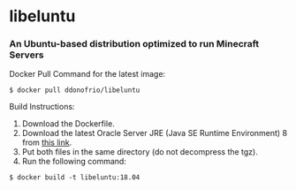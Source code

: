 # libeluntu
### An Ubuntu-based distribution optimized to run Minecraft Servers


Docker Pull Command for the latest image:
```
$ docker pull ddonofrio/libeluntu
```

Build Instructions:

1. Download the Dockerfile.
2. Download the latest Oracle Server JRE (Java SE Runtime Environment) 8 from [this link]( http://www.oracle.com/technetwork/java/javase/downloads/server-jre8-downloads-2133154.html).
3. Put both files in the same directory (do not decompress the tgz).
4. Run the following command:
```
$ docker build -t libeluntu:18.04
```

